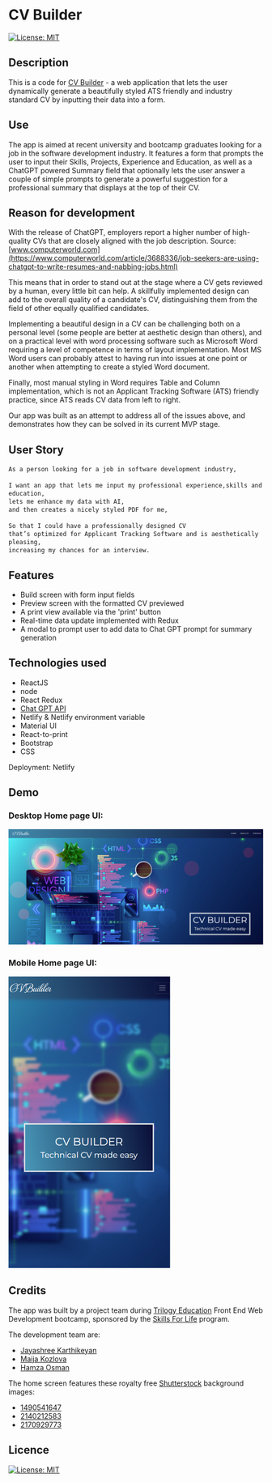 # CV Builder
[![License: MIT](https://img.shields.io/badge/License-MIT-yellow.svg)](https://opensource.org/licenses/MIT)

## Description
This is a code for [CV Builder](https://main--serene-kelpie-1e2c47.netlify.app/) - a web application that lets the user dynamically generate a beautifully styled ATS friendly and industry standard CV by inputting their data into a form. 

## Use
The app is aimed at recent university and bootcamp graduates looking for a job in the software development industry. It features a form that prompts the user to input their Skills, Projects, Experience and Education, as well as a ChatGPT powered Summary field that optionally lets the user answer a couple of simple prompts to generate a powerful suggestion for a professional summary that displays at the top of their CV.

## Reason for development
With the release of ChatGPT, employers report a higher number of high-quality CVs that are closely aligned with the job description. Source: [www.computerworld.com](https://www.computerworld.com/article/3688336/job-seekers-are-using-chatgpt-to-write-resumes-and-nabbing-jobs.html)

This means that in order to stand out at the stage where a CV gets reviewed by a human, every little bit can help. A skillfully implemented design can add to the overall quality of a candidate's CV, distinguishing them from the field of other equally qualified candidates. 

Implementing a beautiful design in a CV can be challenging both on a personal level (some people are better at aesthetic design than others), and on a practical level with word processing software such as Microsoft Word requiring a level of competence in terms of layout implementation. Most MS Word users can probably attest to having run into issues at one point or another when attempting to create a styled Word document.

Finally, most manual styling in Word requires Table and Column implementation, which is not an Applicant Tracking Software (ATS) friendly practice, since ATS reads CV data from left to right.

Our app was built as an attempt to address all of the issues above, and demonstrates how they can be solved in its current MVP stage.

## User Story

```
As a person looking for a job in software development industry,

I want an app that lets me input my professional experience,skills and education,
lets me enhance my data with AI,
and then creates a nicely styled PDF for me,

So that I could have a professionally designed CV
that’s optimized for Applicant Tracking Software and is aesthetically pleasing,
increasing my chances for an interview.

```


## Features
* Build screen with form input fields
* Preview screen with the formatted CV previewed
* A print view available via the 'print' button
* Real-time data update implemented with Redux 
* A modal to prompt user to add data to Chat GPT prompt for summary generation


## Technologies used
* ReactJS
* node
* React Redux
* [Chat GPT API](https://platform.openai.com/docs)
* Netlify & Netlify environment variable 
* Material UI
* React-to-print
* Bootstrap
* CSS

Deployment: Netlify


## Demo
### Desktop Home page UI:
<img src="./src/assets/demo/desktop.png" alt="Desktop Home" width="900"/>

### Mobile Home page UI:
<img src="./src/assets/demo/mobile.png" alt="Mobile Home" width="320"/>


## Credits

The app was built by a project team during [Trilogy Education](https://2u.com/) Front End Web Development bootcamp, sponsored by the [Skills For Life](https://skillsforlife.edx.org/) program.

The development team are:

* [Jayashree Karthikeyan](https://github.com/JayaPK21)
* [Maija Kozlova](https://github.com/maijako)
* [Hamza Osman](https://github.com/Realstranger01)

The home screen features these royalty free [Shutterstock](www.shutterstock.com) background images:
* [1490541647](https://www.shutterstock.com/image-illustration/web-development-coding-programming-responsive-layout-1490541647)
* [2140212583](https://www.shutterstock.com/image-vector/man-robots-article-editors-writing-publicity-2140212583)
* [2170929773](https://www.shutterstock.com/image-vector/site-design-flat-style-illustration-vector-2170929773)


## Licence
[![License: MIT](https://img.shields.io/badge/License-MIT-yellow.svg)](https://opensource.org/licenses/MIT)
